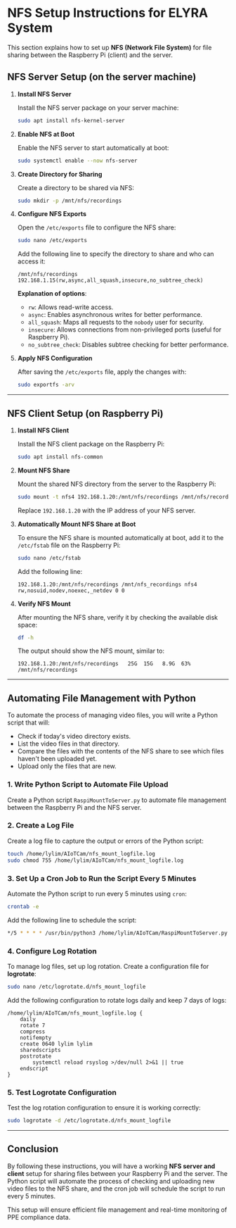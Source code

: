 
# NFS Setup Instructions for ELYRA System

This section explains how to set up **NFS (Network File System)** for file sharing between the Raspberry Pi (client) and the server.

## NFS Server Setup (on the server machine)

1. **Install NFS Server**

   Install the NFS server package on your server machine:
   ```bash
   sudo apt install nfs-kernel-server
   ```

2. **Enable NFS at Boot**

   Enable the NFS server to start automatically at boot:
   ```bash
   sudo systemctl enable --now nfs-server
   ```

3. **Create Directory for Sharing**

   Create a directory to be shared via NFS:
   ```bash
   sudo mkdir -p /mnt/nfs/recordings
   ```

4. **Configure NFS Exports**

   Open the `/etc/exports` file to configure the NFS share:
   ```bash
   sudo nano /etc/exports
   ```

   Add the following line to specify the directory to share and who can access it:
   ```
   /mnt/nfs/recordings 192.168.1.15(rw,async,all_squash,insecure,no_subtree_check)
   ```
   **Explanation of options**:
   - `rw`: Allows read-write access.
   - `async`: Enables asynchronous writes for better performance.
   - `all_squash`: Maps all requests to the `nobody` user for security.
   - `insecure`: Allows connections from non-privileged ports (useful for Raspberry Pi).
   - `no_subtree_check`: Disables subtree checking for better performance.

5. **Apply NFS Configuration**

   After saving the `/etc/exports` file, apply the changes with:
   ```bash
   sudo exportfs -arv
   ```

---

## NFS Client Setup (on Raspberry Pi)

1. **Install NFS Client**

   Install the NFS client package on the Raspberry Pi:
   ```bash
   sudo apt install nfs-common
   ```

2. **Mount NFS Share**

   Mount the shared NFS directory from the server to the Raspberry Pi:
   ```bash
   sudo mount -t nfs4 192.168.1.20:/mnt/nfs/recordings /mnt/nfs/recordings
   ```

   Replace `192.168.1.20` with the IP address of your NFS server.

3. **Automatically Mount NFS Share at Boot**

   To ensure the NFS share is mounted automatically at boot, add it to the `/etc/fstab` file on the Raspberry Pi:
   ```bash
   sudo nano /etc/fstab
   ```

   Add the following line:
   ```
   192.168.1.20:/mnt/nfs/recordings /mnt/nfs_recordings nfs4 rw,nosuid,nodev,noexec,_netdev 0 0
   ```

4. **Verify NFS Mount**

   After mounting the NFS share, verify it by checking the available disk space:
   ```bash
   df -h
   ```

   The output should show the NFS mount, similar to:
   ```
   192.168.1.20:/mnt/nfs/recordings   25G  15G   8.9G  63% /mnt/nfs/recordings
   ```

---

## Automating File Management with Python

To automate the process of managing video files, you will write a Python script that will:
- Check if today's video directory exists.
- List the video files in that directory.
- Compare the files with the contents of the NFS share to see which files haven't been uploaded yet.
- Upload only the files that are new.

### 1. **Write Python Script to Automate File Upload**

Create a Python script `RaspiMountToServer.py` to automate file management between the Raspberry Pi and the NFS server.

### 2. **Create a Log File**

Create a log file to capture the output or errors of the Python script:
```bash
touch /home/lylim/AIoTCam/nfs_mount_logfile.log
sudo chmod 755 /home/lylim/AIoTCam/nfs_mount_logfile.log
```

### 3. **Set Up a Cron Job to Run the Script Every 5 Minutes**

Automate the Python script to run every 5 minutes using `cron`:
```bash
crontab -e
```

Add the following line to schedule the script:
```bash
*/5 * * * * /usr/bin/python3 /home/lylim/AIoTCam/RaspiMountToServer.py >> /home/lylim/AIoTCam/nfs_mount_logfile.log 2>&1
```

### 4. **Configure Log Rotation**

To manage log files, set up log rotation. Create a configuration file for **logrotate**:
```bash
sudo nano /etc/logrotate.d/nfs_mount_logfile
```

Add the following configuration to rotate logs daily and keep 7 days of logs:
```
/home/lylim/AIoTCam/nfs_mount_logfile.log {
    daily
    rotate 7
    compress
    notifempty
    create 0640 lylim lylim
    sharedscripts
    postrotate
        systemctl reload rsyslog >/dev/null 2>&1 || true
    endscript
}
```

### 5. **Test Logrotate Configuration**

Test the log rotation configuration to ensure it is working correctly:
```bash
sudo logrotate -d /etc/logrotate.d/nfs_mount_logfile
```

---

## **Conclusion**

By following these instructions, you will have a working **NFS server and client** setup for sharing files between your Raspberry Pi and the server. The Python script will automate the process of checking and uploading new video files to the NFS share, and the cron job will schedule the script to run every 5 minutes.

This setup will ensure efficient file management and real-time monitoring of PPE compliance data.

